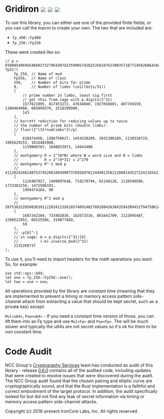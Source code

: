 Gridiron [![](https://img.shields.io/crates/v/gridiron.svg)](https://crates.io/crates/gridiron) [![](https://docs.rs/gridiron/badge.svg)](https://docs.rs/gridiron) [![](https://travis-ci.com/IronCoreLabs/gridiron.svg?branch=master)](https://travis-ci.com/IronCoreLabs/gridiron?branch=master)
====================

To use this library, you can either use one of the provided finite fields, or you can call the macro to create your own. The two that are included are:

* `fp_480::Fp480`
* `fp_256::Fp256`

These were created like so:

    // p = 65000549695646603732796438742359905742825358107623003571877145026864184071783
    fp31!(
        fp_256, // Name of mod
        Fp256,  // Name of class
        256,    // Number of bits for prime
        9,      // Number of limbs (ceil(bits/31))
        [
            // prime number in limbs, least sig first
            // get this from sage with p.digits(2^31)
            1577621095, 817453272, 47634040, 1927038601, 407749150, 1308464908, 685899370, 1518399909,
            143
        ],
        // barrett reduction for reducing values up to twice
        // the number of prime bits (double limbs):
        // floor(2^(31*numlimbs*2)/p)
        [
            618474456, 1306750627, 1454330209, 2032300189, 1138536719, 1905629153, 1016481908,
            1139000707, 1048853973, 14943480
        ],
        // montgomery R = 2^(W*N) where W = word size and N = limbs
        //            R = 2^(9*31) = 2^279
        // montgomery R^-1 mod p
        // 41128241662407537452081084990737892697811449013582128001435272241165411523443
        [
            1126407027, 1409097648, 718270744, 92148126, 1120340506, 1733383256, 1472506103,
            1994474164, 90
        ],
        // montgomery R^2 mod p
        // 26753832205083639112203412356185740914827891884263043594389452794758614404120
        [
            1687342104, 733402836, 182672516, 801641709, 2122695487, 1290522951, 66525586, 319877849,
            59
        ],
        // -p[0]^-1
        // in sage: m = p.digits(2^31)[0]
        //          (-m).inverse_mod(2^31)
        2132269737
    );


To use it, you'll need to import headers for the math operations you want. So, for example:

    use std::ops::Add;
    let one = fp_256::Fp256::one();
    let two = one + one;

All operations provided by the library are constant time (meaning that they are implemented to prevent a timing or memory access pattern side-channel attack from extracting a value that should be kept secret, such as a private key) except:

`Mul<u64>`, `Pow<u64>` - If you need a constant time version of those, you can lift them into an Fp type and use `Mul<Fp>` and `Pow<Fp>`. 
The will be much slower and typically the u64s are not secret values so it's ok for them to be non constant time.

# Code Audit

NCC Group's [Cryptography Services](https://www.nccgroup.trust/us/our-services/cyber-security/specialist-practices/cryptography-services/) team has conducted an audit of this library - release [0.6.0](https://github.com/IronCoreLabs/gridiron/releases/tag/0.6.0) contains all of the audited code, including updates that were created to resolve issues that were discovered during the audit. The NCC Group audit found that the chosen pairing and elliptic curve are cryptographically sound, and that the Rust implementation is a faithful and correct embodiment of the target protocol. In addition, the audit specifically looked for but did not find any leak of secret information via timing or memory access pattern side-channel attacks.

Copyright (c)  2018-present  IronCore Labs, Inc.
All rights reserved.
